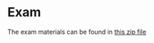 # Exam

The exam materials can be found in [this zip file](https://github.com/emilyvertosick/Statistics-Course/blob/master/Exams/2024%20Exam.zip?raw=TRUE)
